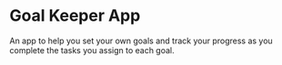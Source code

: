 # Goal Keeper App

An app to help you set your own goals and track your progress as you complete the tasks you assign to each goal.
